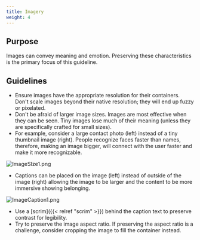 ```yaml
---
title: Imagery
weight: 4
---
```


Purpose
-------

Images can convey meaning and emotion. Preserving these characteristics
is the primary focus of this guideline.

Guidelines
----------

-   Ensure images have the appropriate resolution for their containers.
    Don't scale images beyond their native resolution; they will end up
    fuzzy or pixelated.
-   Don't be afraid of larger image sizes. Images are most effective
    when they can be seen. Tiny images lose much of their meaning
    (unless they are specifically crafted for small sizes).
-   For example, consider a large contact photo (left) instead of a tiny
    thumbnail image (right). People recognize faces faster than names,
    therefore, making an image bigger, will connect with the user faster
    and make it more recognizable.

![ImageSIze1.png](/hig/ImageSIze1.png)

-   Captions can be placed on the image (left) instead of outside of the
    image (right) allowing the image to be larger and the content to be
    more immersive showing belonging.

![ImageCaption1.png](/hig/ImageCaption1.png)

-   Use a [scrim]({{< relref "scrim" >}}) behind the caption
    text to preserve contrast for legibility.
-   Try to preserve the image aspect ratio. If preserving the aspect
    ratio is a challenge, consider cropping the image to fill the
    container instead.
